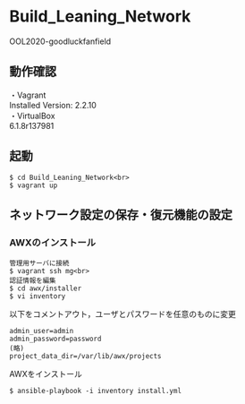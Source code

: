 # Build_Leaning_Network
OOL2020-goodluckfanfield

## 動作確認
・Vagrant<br>
Installed Version: 2.2.10<br>
・VirtualBox<br>
6.1.8r137981

## 起動
```
$ cd Build_Leaning_Network<br>
$ vagrant up
```
## ネットワーク設定の保存・復元機能の設定
### AWXのインストール
```
管理用サーバに接続
$ vagrant ssh mg<br>
認証情報を編集
$ cd awx/installer
$ vi inventory
```
以下をコメントアウト，ユーザとパスワードを任意のものに変更<br>

```
admin_user=admin
admin_password=password
(略)
project_data_dir=/var/lib/awx/projects
```
AWXをインストール
```
$ ansible-playbook -i inventory install.yml
```



